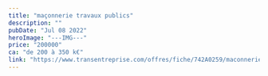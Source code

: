 ```yaml
---
title: "maçonnerie travaux publics"
description: ""
pubDate: "Jul 08 2022"
heroImage: "---IMG---"
price: "200000"
ca: "de 200 à 350 k€"
link: "https://www.transentreprise.com/offres/fiche/742A0259/maconnerie-travaux-publics/auvergne-rhone-alpes/haute-savoie"
---
```


